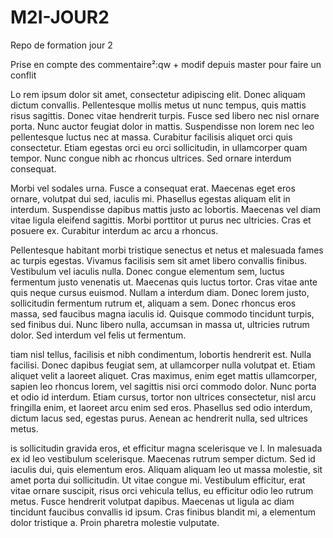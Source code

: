 # M2I-JOUR2
Repo de formation jour 2


Prise en compte des commentaire²:qw + modif depuis master pour faire un conflit

Lo rem ipsum dolor sit amet, consectetur adipiscing elit. Donec aliquam dictum convallis. Pellentesque mollis metus ut nunc tempus, quis mattis risus sagittis. Donec vitae hendrerit turpis. Fusce sed libero nec nisl ornare porta. Nunc auctor feugiat dolor in mattis. Suspendisse non lorem nec leo pellentesque luctus nec at massa. Curabitur facilisis aliquet orci quis consectetur. Etiam egestas orci eu orci sollicitudin, in ullamcorper quam tempor. Nunc congue nibh ac rhoncus ultrices. Sed ornare interdum consequat.

Morbi vel sodales urna. Fusce a consequat erat. Maecenas eget eros ornare, volutpat dui sed, iaculis mi. Phasellus egestas aliquam elit in interdum. Suspendisse dapibus mattis justo ac lobortis. Maecenas vel diam vitae ligula eleifend sagittis. Morbi porttitor ut purus nec ultricies. Cras et posuere ex. Curabitur interdum ac arcu a rhoncus.

Pellentesque habitant morbi tristique senectus et netus et malesuada fames ac turpis egestas. Vivamus facilisis sem sit amet libero convallis finibus. Vestibulum vel iaculis nulla. Donec congue elementum sem, luctus fermentum justo venenatis ut. Maecenas quis luctus tortor. Cras vitae ante quis neque cursus euismod. Nullam a interdum diam. Donec lorem justo, sollicitudin fermentum rutrum et, aliquam a sem. Donec rhoncus eros massa, sed faucibus magna iaculis id. Quisque commodo tincidunt turpis, sed finibus dui. Nunc libero nulla, accumsan in massa ut, ultricies rutrum dolor. Sed interdum vel felis ut fermentum.

tiam nisl tellus, facilisis et nibh condimentum, lobortis hendrerit est. Nulla facilisi. Donec dapibus feugiat sem, at ullamcorper nulla volutpat et. Etiam aliquet velit a laoreet aliquet. Cras maximus, enim eget mattis ullamcorper, sapien leo rhoncus lorem, vel sagittis nisi orci commodo dolor. Nunc porta et odio id interdum. Etiam cursus, tortor non ultrices consectetur, nisl arcu fringilla enim, et laoreet arcu enim sed eros. Phasellus sed odio interdum, dictum lacus sed, egestas purus. Aenean ac hendrerit nulla, sed ultrices metus.

is sollicitudin gravida eros, et efficitur magna scelerisque ve l. In malesuada ex id leo vestibulum scelerisque. Maecenas rutrum semper dictum. Sed id iaculis dui, quis elementum eros. Aliquam aliquam leo ut massa molestie, sit amet porta dui sollicitudin. Ut vitae congue mi. Vestibulum efficitur, erat vitae ornare suscipit, risus orci vehicula tellus, eu efficitur odio leo rutrum metus. Fusce hendrerit volutpat dapibus. Maecenas ut ligula ac diam tincidunt faucibus convallis id ipsum. Cras finibus blandit mi, a elementum dolor tristique a. Proin pharetra molestie vulputate.
